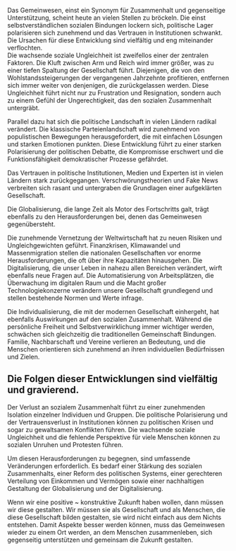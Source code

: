 Das Gemeinwesen, einst ein Synonym für Zusammenhalt und gegenseitige Unterstützung, scheint heute an vielen Stellen zu bröckeln. Die einst selbstverständlichen sozialen Bindungen lockern sich, politische Lager polarisieren sich zunehmend und das Vertrauen in Institutionen schwankt. Die Ursachen für diese Entwicklung sind vielfältig und eng miteinander verflochten.  
Die wachsende soziale Ungleichheit ist zweifellos einer der zentralen Faktoren. Die Kluft zwischen Arm und Reich wird immer größer, was zu einer tiefen Spaltung der Gesellschaft führt. Diejenigen, die von den Wohlstandssteigerungen der vergangenen Jahrzehnte profitieren, entfernen sich immer weiter von denjenigen, die zurückgelassen werden. Diese Ungleichheit führt nicht nur zu Frustration und Resignation, sondern auch zu einem Gefühl der Ungerechtigkeit, das den sozialen Zusammenhalt untergräbt.

Parallel dazu hat sich die politische Landschaft in vielen Ländern radikal verändert. Die klassische Parteienlandschaft wird zunehmend von populistischen Bewegungen herausgefordert, die mit einfachen Lösungen und starken Emotionen punkten. Diese Entwicklung führt zu einer starken Polarisierung der politischen Debatte, die Kompromisse erschwert und die Funktionsfähigkeit demokratischer Prozesse gefährdet. 

Das Vertrauen in politische Institutionen, Medien und Experten ist in vielen Ländern stark zurückgegangen. Verschwörungstheorien und Fake News verbreiten sich rasant und untergraben die Grundlagen einer aufgeklärten Gesellschaft.

Die Globalisierung, die lange Zeit als Motor des Fortschritts galt, trägt ebenfalls zu den Herausforderungen bei, denen das Gemeinwesen gegenübersteht. 

Die zunehmende Vernetzung der Weltwirtschaft hat zu neuen Risiken und Ungleichgewichten geführt. Finanzkrisen, Klimawandel und Massenmigration stellen die nationalen Gesellschaften vor enorme Herausforderungen, die oft über ihre Kapazitäten hinausgehen. Die Digitalisierung, die unser Leben in nahezu allen Bereichen verändert, wirft ebenfalls neue Fragen auf. Die Automatisierung von Arbeitsplätzen, die Überwachung im digitalen Raum und die Macht großer Technologiekonzerne verändern unsere Gesellschaft grundlegend und stellen bestehende Normen und Werte infrage.

Die Individualisierung, die mit der modernen Gesellschaft einhergeht, hat ebenfalls Auswirkungen auf den sozialen Zusammenhalt. Während die persönliche Freiheit und Selbstverwirklichung immer wichtiger werden, schwächen sich gleichzeitig die traditionellen Gemeinschaft Bindungen. Familie, Nachbarschaft und Vereine verlieren an Bedeutung, und die Menschen orientieren sich zunehmend an ihren individuellen Bedürfnissen und Zielen.

## Die Folgen dieser Entwicklungen sind vielfältig und gravierend. 

Der Verlust an sozialem Zusammenhalt führt zu einer zunehmenden Isolation einzelner Individuen und Gruppen. Die politische Polarisierung und der Vertrauensverlust in Institutionen können zu politischen Krisen und sogar zu gewaltsamen Konflikten führen. Die wachsende soziale Ungleichheit und die fehlende Perspektive für viele Menschen können zu sozialen Unruhen und Protesten führen.

Um diesen Herausforderungen zu begegnen, sind umfassende Veränderungen erforderlich. Es bedarf einer Stärkung des sozialen Zusammenhalts, einer Reform des politischen Systems, einer gerechteren Verteilung von Einkommen und Vermögen sowie einer nachhaltigen Gestaltung der Globalisierung und der Digitalisierung. 

Wenn wir eine positive \~ konstruktive Zukunft haben wollen, dann müssen wir diese gestalten. Wir müssen sie als Gesellschaft und als Menschen, die diese Gesellschaft bilden gestalten, sie wird nicht einfach aus dem Nichts entstehen. Damit Aspekte besser werden können, muss das Gemeinwesen wieder zu einem Ort werden, an dem Menschen zusammenleben, sich gegenseitig unterstützen und gemeinsam die Zukunft gestalten.

